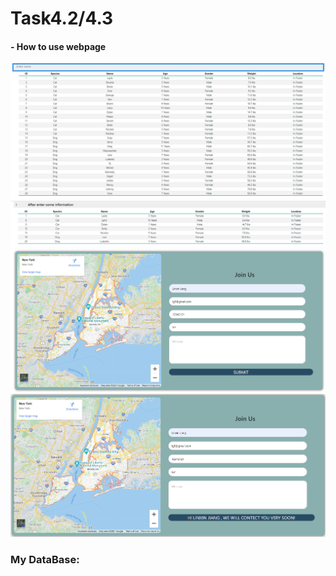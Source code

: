 # Task4.2/4.3

  #### - How to use webpage
  <img width="800" src="https://github.com/LinxinJiang/CISC-3140/blob/main/Week4/Task4.2-4.3/img/WebPage1.png">
  <img width="800" src="https://github.com/LinxinJiang/CISC-3140/blob/main/Week4/Task4.2-4.3/img/WebPage2.png">
  <img width="800" src="https://github.com/LinxinJiang/CISC-3140/blob/main/Week4/Task4.2-4.3/img/WebPage3.png">
  <img width="800" src="https://github.com/LinxinJiang/CISC-3140/blob/main/Week4/Task4.2-4.3/img/WebPage4.png">
  
  ### My DataBase:
  


